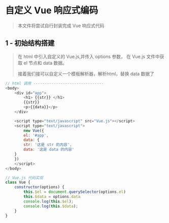 # 自定义 Vue 响应式编码

> 本文件将尝试自行封装完成 Vue 响应式代码

## 1 - 初始结构搭建

> 在 html 中引入自定义的 Vue.js,并传入 options 参数，
> 在 Vue.js 文件中获取 el 节点和 data 数据。
> 
> 接着我们接可以自定义一个模板解析器，解析html，替换 data 数据了

```javascript
// html 调用 -------------------------------
<body>
    <div id="app">
        <h1> {{str}} </h1>
        {{str}}
        <p>{{data}}</p>
    </div>

    <script type="text/javascript" src="Vue.js"></script>
    <script type="text/javascript">
        new Vue({
        el: '#app',
        data: {
        str: '这是 str 的内容',
        data: '这是 data 的内容'
    }
    })
    </script>
</body>

// Vue.js 代码实现
class Vue {
    constructor(options) {
        this.$el = document.querySelector(options.el)
        this.$data = options.data
        console.log(this.$el);
        console.log(this.$data);
    }
}
```